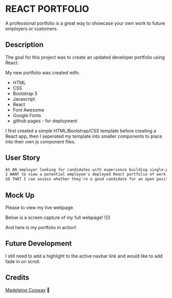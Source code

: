 # REACT PORTFOLIO

A professional portfolio is a great way to showcase your own work to future employers or customers. 

## Description

The goal for this project was to create an updated developer portfolio using React. 

My new portfolio was created with:
* HTML
* CSS
* Bootstrap 5
* Javascript
* React
* Font Awesome
* Google Fonts
* github pages - for deployment


I first created a simple HTML/Bootstrap/CSS template before creating a React app, then I seperated my template into smaller components to place into their own js component files. 


## User Story

```md
AS AN employer looking for candidates with experience building single-page applications
I WANT to view a potential employee's deployed React portfolio of work samples
SO THAT I can assess whether they're a good candidate for an open position
```

## Mock Up
Please []() to view my live webpage.


Below is a screen capture of my full webpage!
![()


And here is my portfolio in action!
![]()


## Future Development

I still need to add a highlight to the active navbar link and would like to add fade in on scroll.

## Credits
[Madeleine Cosway](https://github.com/madeleinesc) 🤠
